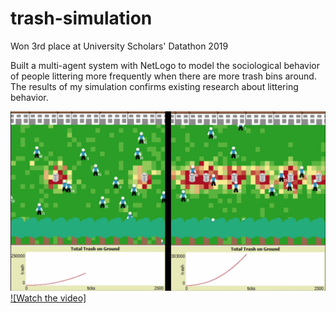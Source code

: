 # trash-simulation

Won 3rd place at University Scholars' Datathon 2019

Built a multi-agent system with NetLogo to model the sociological behavior of people littering more frequently when there are more trash bins around. The results of my simulation confirms existing research about littering behavior.

[![Watch the video](cover.png)](https://www.youtube.com/watch?v=SwGL5qu91jw)
[![Watch the video]](https://www.youtube.com/watch?v=SwGL5qu91jw)
